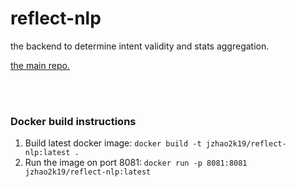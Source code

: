 # reflect-nlp
the backend to determine intent validity and stats aggregation. <br>

[the main repo.](https://github.com/jackyzha0/reflect-chrome)

<br><br>

### Docker build instructions
1. Build latest docker image: `docker build -t jzhao2k19/reflect-nlp:latest .`
2. Run the image on port 8081: `docker run -p 8081:8081 jzhao2k19/reflect-nlp:latest`